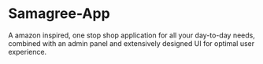 # Samagree-App
A amazon inspired, one stop shop application for all your day-to-day needs, combined with an admin panel and extensively designed UI for optimal user experience.

